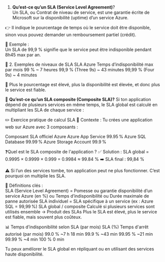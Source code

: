 1. **Qu’est-ce qu’un SLA (Service Level Agreement)**?     
Un SLA, ou Contrat de niveau de service, est une garantie écrite de Microsoft sur la disponibilité (uptime) d’un service Azure.    

👉 Il indique le pourcentage de temps où le service doit être disponible, sinon vous pouvez demander un remboursement partiel (crédit).   

📌 Exemple :     
Un SLA de 99,9 % signifie que le service peut être indisponible pendant 8h45 max par an.

🧮 2. Exemples de niveaux de SLA
SLA Azure	                                     Temps d’indisponibilité max par mois
99 %	                                              ~ 7 heures
99,9 % (Three 9s)	                                  ~ 43 minutes
99,99 % (Four 9s)	                                    ~ 4 minutes

📘 Plus le pourcentage est élevé, plus la disponibilité est élevée, et donc plus le service est fiable.    

🔗 **Qu’est-ce qu’un SLA composite (Composite SLA)?** 
Si ton application dépend de plusieurs services en même temps, le SLA global est calculé en multipliant les SLA de chaque service :    

✏️ Exercice pratique de calcul SLA
💼 Contexte :
Tu crées une application web sur Azure avec 3 composants :

Composant	SLA officiel Azure
Azure App Service	99.95 %
Azure SQL Database	99.99 %
Azure Storage Account	99.9 %

❓Quel est le SLA composite de l'application ?
✅ Solution :
SLA global = 0.9995 × 0.9999 × 0.999 = 0.9984 ≈ 99.84 %
➡️ SLA final : 99,84 %

⚠️ Si l’un des services tombe, ton application peut ne plus fonctionner. C’est pourquoi on multiplie les SLA.

📌 Définitions clés :      
SLA (Service Level Agreement)  = Pomesse ou garantie disponibilité d’un service Azure (en %) ou Temps d’indisponibilité ou	Durée maximale de panne autorisée 
SLA individuel =	SLA spécifique à un service (ex : Azure SQL = 99,99 %)
SLA global / composite	Calculé si plusieurs services sont utilisés ensemble → Produit des SLAs
Plus le SLA est élevé, plus le service est fiable, mais souvent plus coûteux.

📊 Temps d’indisponibilité selon SLA (par mois)
SLA (%)	              Temps d'arrêt autorisé (par mois)
99.0 %	                 ~7 h 18 min
99.9 %	                  ~43 min
99.95 %	                     ~21 min
99.99 %	                    ~4 min
100 %	                         0 min

Tu peux améliorer le SLA global en répliquant ou en utilisant des services haute disponibilité.


